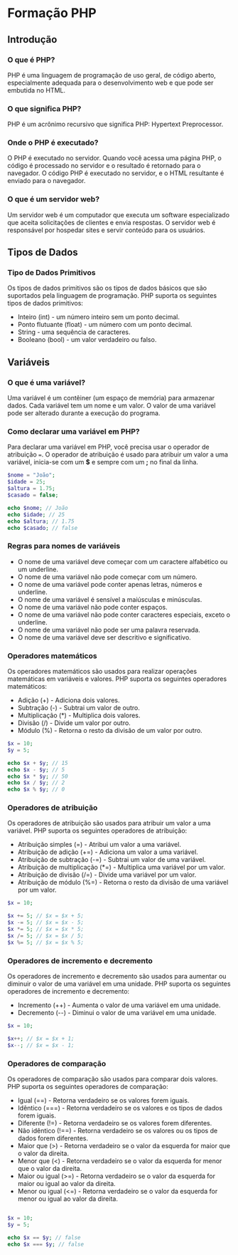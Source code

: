 # Formação PHP

## Introdução

### O que é PHP?

PHP é uma linguagem de programação de uso geral, de código aberto, especialmente adequada para o desenvolvimento web e que pode ser embutida no HTML.

### O que significa PHP?

PHP é um acrônimo recursivo que significa PHP: Hypertext Preprocessor.

### Onde o PHP é executado?

O PHP é executado no servidor. Quando você acessa uma página PHP, o código é processado no servidor e o resultado é retornado para o navegador. O código PHP é executado no servidor, e o HTML resultante é enviado para o navegador.

### O que é um servidor web?

Um servidor web é um computador que executa um software especializado que aceita solicitações de clientes e envia respostas. O servidor web é responsável por hospedar sites e servir conteúdo para os usuários.

## Tipos de Dados

### Tipo de Dados Primitivos

Os tipos de dados primitivos são os tipos de dados básicos que são suportados pela linguagem de programação. PHP suporta os seguintes tipos de dados primitivos:

- Inteiro (int) - um número inteiro sem um ponto decimal.
- Ponto flutuante (float) - um número com um ponto decimal.
- String - uma sequência de caracteres.
- Booleano (bool) - um valor verdadeiro ou falso.

## Variáveis

### O que é uma variável?

Uma variável é um contêiner (um espaço de memória) para armazenar dados. Cada variável tem um nome e um valor. O valor de uma variável pode ser alterado durante a execução do programa.

### Como declarar uma variável em PHP?

Para declarar uma variável em PHP, você precisa usar o operador de atribuição `=`. O operador de atribuição é usado para atribuir um valor a uma variável, inicia-se com um **$** e sempre com um **;** no final da linha.

```php
$nome = "João";
$idade = 25;
$altura = 1.75;
$casado = false;

echo $nome; // João
echo $idade; // 25
echo $altura; // 1.75
echo $casado; // false
```

### Regras para nomes de variáveis

- O nome de uma variável deve começar com um caractere alfabético ou um underline.
- O nome de uma variável não pode começar com um número.
- O nome de uma variável pode conter apenas letras, números e underline.
- O nome de uma variável é sensível a maiúsculas e minúsculas.
- O nome de uma variável não pode conter espaços.
- O nome de uma variável não pode conter caracteres especiais, exceto o underline.
- O nome de uma variável não pode ser uma palavra reservada.
- O nome de uma variável deve ser descritivo e significativo.

### Operadores matemáticos

Os operadores matemáticos são usados para realizar operações matemáticas em variáveis e valores. PHP suporta os seguintes operadores matemáticos:

- Adição (+) - Adiciona dois valores.
- Subtração (-) - Subtrai um valor de outro.
- Multiplicação (*) - Multiplica dois valores.
- Divisão (/) - Divide um valor por outro.
- Módulo (%) - Retorna o resto da divisão de um valor por outro.

```php
$x = 10;
$y = 5;

echo $x + $y; // 15
echo $x - $y; // 5
echo $x * $y; // 50
echo $x / $y; // 2
echo $x % $y; // 0
```

### Operadores de atribuição

Os operadores de atribuição são usados para atribuir um valor a uma variável. PHP suporta os seguintes operadores de atribuição:

- Atribuição simples (=) - Atribui um valor a uma variável.
- Atribuição de adição (+=) - Adiciona um valor a uma variável.
- Atribuição de subtração (-=) - Subtrai um valor de uma variável.
- Atribuição de multiplicação (*=) - Multiplica uma variável por um valor.
- Atribuição de divisão (/=) - Divide uma variável por um valor.
- Atribuição de módulo (%=) - Retorna o resto da divisão de uma variável por um valor.

```php
$x = 10;

$x += 5; // $x = $x + 5;
$x -= 5; // $x = $x - 5;
$x *= 5; // $x = $x * 5;
$x /= 5; // $x = $x / 5;
$x %= 5; // $x = $x % 5;
```

### Operadores de incremento e decremento

Os operadores de incremento e decremento são usados para aumentar ou diminuir o valor de uma variável em uma unidade. PHP suporta os seguintes operadores de incremento e decremento:

- Incremento (++) - Aumenta o valor de uma variável em uma unidade.
- Decremento (--) - Diminui o valor de uma variável em uma unidade.

```php
$x = 10;

$x++; // $x = $x + 1;
$x--; // $x = $x - 1;
```

### Operadores de comparação

Os operadores de comparação são usados para comparar dois valores. PHP suporta os seguintes operadores de comparação:

- Igual (==) - Retorna verdadeiro se os valores forem iguais.
- Idêntico (===) - Retorna verdadeiro se os valores e os tipos de dados forem iguais.
- Diferente (!=) - Retorna verdadeiro se os valores forem diferentes.
- Não idêntico (!==) - Retorna verdadeiro se os valores ou os tipos de dados forem diferentes.
- Maior que (>) - Retorna verdadeiro se o valor da esquerda for maior que o valor da direita.
- Menor que (<) - Retorna verdadeiro se o valor da esquerda for menor que o valor da direita.
- Maior ou igual (>=) - Retorna verdadeiro se o valor da esquerda for maior ou igual ao valor da direita.
- Menor ou igual (<=) - Retorna verdadeiro se o valor da esquerda for menor ou igual ao valor da direita.

```php

$x = 10;
$y = 5;

echo $x == $y; // false
echo $x === $y; // false

